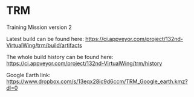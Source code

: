 # TRM
Training Mission version 2

Latest build can be found here: https://ci.appveyor.com/project/132nd-VirtualWing/trm/build/artifacts

The whole build history can be found here: https://ci.appveyor.com/project/132nd-VirtualWing/trm/history

Google Earth link: https://www.dropbox.com/s/13eqx28ic9d6ccm/TRM_Google_earth.kmz?dl=0

